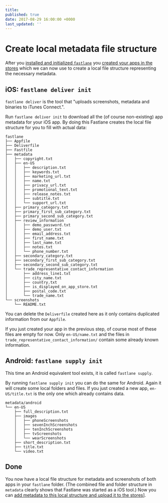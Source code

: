 ```yaml
---
title: 
published: true
date: 2017-08-29 16:00:00 +0000
last_updated: ''
---
```

# Create local metadata file structure

After you [installed and initialized `fastlane`](install-and-initialize-fastlane-for-your-cordova-ios-and-android-apps.md) you [created your apps in the stores](create-your-remotes-app-with-fastlane.md) which we can now use to create a local file structure representing the necessary metadata.

## iOS: `fastlane deliver init`

`fastlane deliver` is the tool that "uploads screenshots, metadata and binaries to iTunes Connect.".

Run `fastlane deliver init` to download all the (of course non-existing) app metadata for your iOS app. By doing this Fastlane creates the local file structure for you to fill with actual data:

```
fastlane
├── Appfile
├── Deliverfile
├── Fastfile
├── metadata
│   ├── copyright.txt
│   ├── en-US
│   │   ├── description.txt
│   │   ├── keywords.txt
│   │   ├── marketing_url.txt
│   │   ├── name.txt
│   │   ├── privacy_url.txt
│   │   ├── promotional_text.txt
│   │   ├── release_notes.txt
│   │   ├── subtitle.txt
│   │   └── support_url.txt
│   ├── primary_category.txt
│   ├── primary_first_sub_category.txt
│   ├── primary_second_sub_category.txt
│   ├── review_information
│   │   ├── demo_password.txt
│   │   ├── demo_user.txt
│   │   ├── email_address.txt
│   │   ├── first_name.txt
│   │   ├── last_name.txt
│   │   ├── notes.txt
│   │   └── phone_number.txt
│   ├── secondary_category.txt
│   ├── secondary_first_sub_category.txt
│   ├── secondary_second_sub_category.txt
│   └── trade_representative_contact_information
│       ├── address_line1.txt
│       ├── city_name.txt
│       ├── country.txt
│       ├── is_displayed_on_app_store.txt
│       ├── postal_code.txt
│       └── trade_name.txt
└── screenshots
    └── README.txt
```

You can delete the `Deliverfile` created here as it only contains duplicated information from our `Appfile`.

If you just created your app in the previous step, of course most of these files are empty for now. Only `en-US/name.txt` and the files in `trade_representative_contact_information/` contain some already known information.

## Android: `fastlane supply init`

This time an Android equivalent tool exists, it is called `fastlane supply`. 

By running `fastlane supply init` you can do the same for Android. Again it will create some local folders and files. If you just created a new app, `en-US/title.txt` is the only one which already contains data.

```
metadata/android
└── en-US
    ├── full_description.txt
    ├── images
    │   ├── phoneScreenshots
    │   ├── sevenInchScreenshots
    │   ├── tenInchScreenshots
    │   ├── tvScreenshots
    │   └── wearScreenshots
    ├── short_description.txt
    ├── title.txt
    └── video.txt
```

## Done

You now have a local file structure for metadata and screenshots of both apps in your `fastlane` folder. (The combined file and folder structure in `metadata` clearly shows that Fastlane was started as a iOS tool.) Now you can [add metadata to this local structure and upload it to the stores](add-metadata-and-publish.md)].
